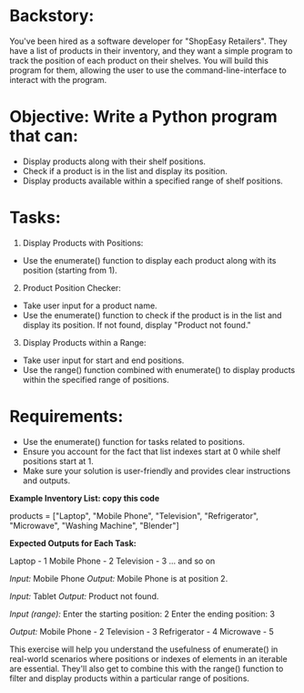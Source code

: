 # Backstory:

You've been hired as a software developer for "ShopEasy Retailers". They have a list of products in their inventory, and they want a simple program to track the position of each product on their shelves.
You will build this program for them, allowing the user to use the command-line-interface to interact with the program. 

# Objective: Write a Python program that can:
- Display products along with their shelf positions.
- Check if a product is in the list and display its position.
- Display products available within a specified range of shelf positions.

# Tasks:
1) Display Products with Positions: 
- Use the enumerate() function to display each product along with its position (starting from 1).

2) Product Position Checker:
- Take user input for a product name.
- Use the enumerate() function to check if the product is in the list and display its position. If not found, display "Product not found."

3) Display Products within a Range:
- Take user input for start and end positions.
- Use the range() function combined with enumerate() to display products within the specified range of positions.

# Requirements:
- Use the enumerate() function for tasks related to positions.
- Ensure you account for the fact that list indexes start at 0 while shelf positions start at 1.
- Make sure your solution is user-friendly and provides clear instructions and outputs.

**Example Inventory List: copy this code**

products = ["Laptop", "Mobile Phone", "Television", "Refrigerator", "Microwave", "Washing Machine", "Blender"]

**Expected Outputs for Each Task:**

Laptop - 1
Mobile Phone - 2
Television - 3
... and so on

*Input:* Mobile Phone
*Output:* Mobile Phone is at position 2.

*Input:* Tablet
*Output:* Product not found.

*Input (range):*
    Enter the starting position: 2
    Enter the ending position: 3

*Output:*
Mobile Phone - 2
Television - 3
Refrigerator - 4
Microwave - 5

This exercise will help you understand the usefulness of enumerate() in real-world scenarios where positions or indexes of elements in an iterable are essential. They'll also get to combine this with the range() function to filter and display products within a particular range of positions.